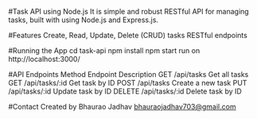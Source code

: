 #Task API using Node.js
It is simple and robust RESTful API for managing tasks, built with using Node.js and Express.js.

#Features
Create, Read, Update, Delete (CRUD) tasks
RESTful endpoints

#Running the App
cd task-api
npm install
npm start
run on http://localhost:3000/

#API Endpoints
Method	 Endpoint	      Description
GET	    /api/tasks	    Get all tasks
GET	    /api/tasks/:id	Get task by ID
POST	  /api/tasks	    Create a new task
PUT	    /api/tasks/:id	Update task by ID
DELETE	/api/tasks/:id	Delete task by ID

#Contact
Created by Bhaurao Jadhav
bhauraojadhav703@gmail.com

